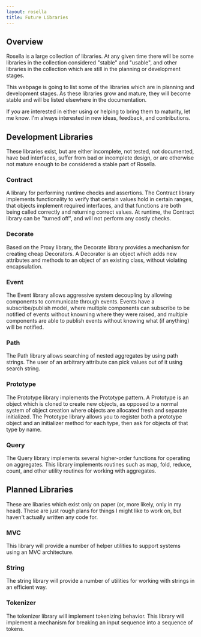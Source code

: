```yaml
---
layout: rosella
title: Future Libraries
---
```


## Overview

Rosella is a large collection of libraries. At any given time there will be
some libraries in the collection considered "stable" and "usable", and other
libraries in the collection which are still in the planning or development
stages.

This webpage is going to list some of the libraries which are in planning
and development stages. As these libraries grow and mature, they will become
stable and will be listed elsewhere in the documentation.

If *you* are interested in either using or helping to bring them to maturity,
let me know. I'm always interested in new ideas, feedback, and contributions.

## Development Libraries

These libraries exist, but are either incomplete, not tested, not documented,
have bad interfaces, suffer from bad or incomplete design, or are otherwise
not mature enough to be considered a stable part of Rosella.

### Contract

A library for performing runtime checks and assertions. The Contract library
implements functionality to verify that certain values hold in certain
ranges, that objects implement required interfaces, and that functions are
both being called correctly and returning correct values. At runtime, the
Contract library can be "turned off", and will not perform any costly checks.

### Decorate

Based on the Proxy library, the Decorate library provides a mechanism for
creating cheap Decorators. A Decorator is an object which adds new
attributes and methods to an object of an existing class, without violating
encapsulation.

### Event

The Event library allows aggressive system decoupling by allowing components
to communicate through events. Events have a subscribe/publish model, where
multiple components can subscribe to be notified of events without knowning
where they were raised, and multiple components are able to publish events
without knowing what (if anything) will be notified.

### Path

The Path library allows searching of nested aggregates by using path strings.
The user of an arbitrary attribute can pick values out of it using search
string.

### Prototype

The Prototype library implements the Prototype pattern. A Prototype is an
object which is cloned to create new objects, as opposed to a normal system of
object creation where objects are allocated fresh and separate initialized.
The Prototype library allows you to register both a prototype object and an
initializer method for each type, then ask for objects of that type by name.

### Query

The Query library implements several higher-order functions for operating on
aggregates. This library implements routines such as map, fold, reduce, count,
and other utility routines for working with aggregates.

## Planned Libraries

These are libaries which exist only on paper (or, more likely, only in my
head). These are just rough plans for things I might like to work on, but
haven't actually written any code for.

### MVC

This library will provide a number of helper utilities to support systems
using an MVC architecture.

### String

The string library will provide a number of utilities for working with
strings in an efficient way.

### Tokenizer

The tokenizer library will implement tokenizing behavior. This library will
implement a mechanism for breaking an input sequence into a sequence of
tokens.
